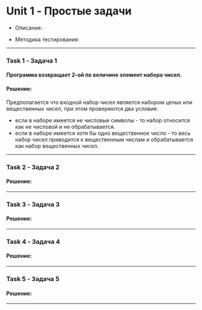 # Unit 1 - Простые задачи

- Описание:

- Методика тестирования:

___

### Task 1 - Задача 1
#### Программа возвращает 2-ой по величине элемент набора чисел.
#### Решение:

Предполагается что входной набор чисел является набором целых или вещественных чисел, при этом проверяются два условия:
- если в наборе имеется не числовые символы - то набор относится как не числовой и не обрабатывается.
- если в наборе имеется хотя бы одно вещественное число - то весь набор чисел приводится к вещественным числам и обрабатывается как набор вещественных чисел.

___

### Task 2 - Задача 2
#### 
#### Решение:
___


### Task 3 - Задача 3
#### 
#### Решение:
___


### Task 4 - Задача 4
####
#### Решение:
___


### Task 5 - Задача 5
#### 
#### Решение:

___
